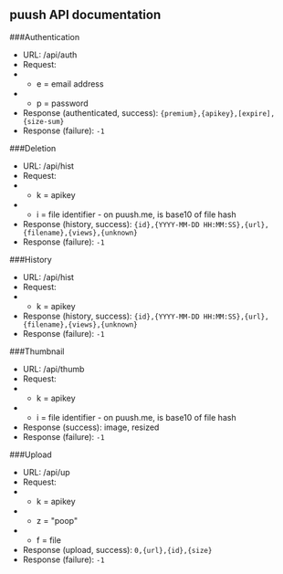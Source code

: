 puush API documentation
-----------------------

###Authentication
 - URL: /api/auth
 - Request:
 - - e = email address
 - - p = password
 - Response (authenticated, success): `{premium},{apikey},[expire],{size-sum}`
 - Response (failure): `-1`

###Deletion
 - URL: /api/hist
 - Request:
 - - k = apikey
 - - i = file identifier - on puush.me, is base10 of file hash
 - Response (history, success): `{id},{YYYY-MM-DD HH:MM:SS},{url},{filename},{views},{unknown}`
 - Response (failure): `-1`

###History
 - URL: /api/hist
 - Request:
 - - k = apikey
 - Response (history, success): `{id},{YYYY-MM-DD HH:MM:SS},{url},{filename},{views},{unknown}`
 - Response (failure): `-1`

###Thumbnail
 - URL: /api/thumb
 - Request:
 - - k = apikey
 - - i = file identifier - on puush.me, is base10 of file hash
 - Response (success): image, resized
 - Response (failure): `-1`

###Upload
 - URL: /api/up
 - Request:
 - - k = apikey
 - - z = "poop"
 - - f = file
 - Response (upload, success): `0,{url},{id},{size}`
 - Response (failure): `-1`
